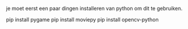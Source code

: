 je moet eerst een paar dingen installeren van python om dit te gebruiken.

pip install pygame
pip install moviepy
pip install opencv-python